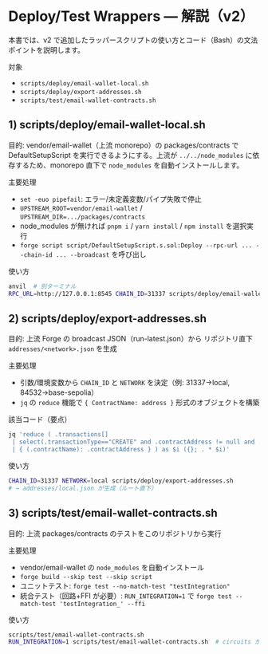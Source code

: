 # Deploy/Test Wrappers — 解説（v2）

本書では、v2 で追加したラッパースクリプトの使い方とコード（Bash）の文法ポイントを説明します。

対象
- `scripts/deploy/email-wallet-local.sh`
- `scripts/deploy/export-addresses.sh`
- `scripts/test/email-wallet-contracts.sh`

## 1) scripts/deploy/email-wallet-local.sh
目的: vendor/email-wallet（上流 monorepo）の packages/contracts で DefaultSetupScript を実行できるようにする。上流が `../../node_modules` に依存するため、monorepo 直下で `node_modules` を自動インストールします。

主要処理
- `set -euo pipefail`: エラー/未定義変数/パイプ失敗で停止
- `UPSTREAM_ROOT=vendor/email-wallet` / `UPSTREAM_DIR=.../packages/contracts`
- node_modules が無ければ `pnpm i` / `yarn install` / `npm install` を選択実行
- `forge script script/DefaultSetupScript.s.sol:Deploy --rpc-url ... --chain-id ... --broadcast` を呼び出し

使い方
```sh
anvil  # 別ターミナル
RPC_URL=http://127.0.0.1:8545 CHAIN_ID=31337 scripts/deploy/email-wallet-local.sh
```

## 2) scripts/deploy/export-addresses.sh
目的: 上流 Forge の broadcast JSON（run-latest.json）から リポジトリ直下 `addresses/<network>.json` を生成

主要処理
- 引数/環境変数から `CHAIN_ID` と `NETWORK` を決定（例: 31337→local, 84532→base-sepolia）
- `jq` の `reduce` 機能で `{ ContractName: address }` 形式のオブジェクトを構築

該当コード（要点）
```bash
jq 'reduce ( .transactions[]
 | select(.transactionType=="CREATE" and .contractAddress != null and .contractName != null)
 | { (.contractName): .contractAddress } ) as $i ({}; . * $i)'
```

使い方
```sh
CHAIN_ID=31337 NETWORK=local scripts/deploy/export-addresses.sh
# → addresses/local.json が生成（ルート直下）
```

## 3) scripts/test/email-wallet-contracts.sh
目的: 上流 packages/contracts のテストをこのリポジトリから実行

主要処理
- vendor/email-wallet の `node_modules` を自動インストール
- `forge build --skip test --skip script`
- ユニットテスト: `forge test --no-match-test "testIntegration"`
- 統合テスト（回路+FFI が必要）: `RUN_INTEGRATION=1` で `forge test --match-test 'testIntegration_' --ffi`

使い方
```sh
scripts/test/email-wallet-contracts.sh
RUN_INTEGRATION=1 scripts/test/email-wallet-contracts.sh  # circuits がある場合のみ
```
